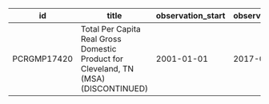 | id          | title                                                                               | observation_start   | observation_end   |
|-------------|-------------------------------------------------------------------------------------|---------------------|-------------------|
| PCRGMP17420 | Total Per Capita Real Gross Domestic Product for Cleveland, TN (MSA) (DISCONTINUED) | 2001-01-01          | 2017-01-01        |